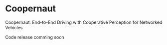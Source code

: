 # Coopernaut
Coopernaut: End-to-End Driving with Cooperative Perception for Networked Vehicles

Code release comming soon
